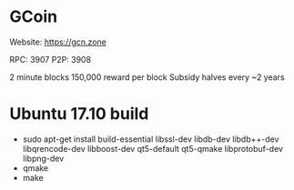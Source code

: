 # GCoin

Website: https://gcn.zone

RPC: 3907
P2P: 3908

2 minute blocks
150,000 reward per block
Subsidy halves every ~2 years


# Ubuntu 17.10 build

* sudo apt-get install build-essential libssl-dev libdb-dev libdb++-dev libqrencode-dev libboost-dev qt5-default qt5-qmake libprotobuf-dev libpng-dev
* qmake
* make
